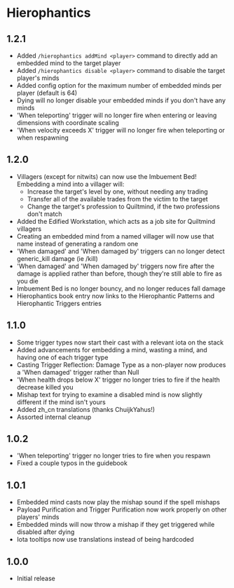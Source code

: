 # Hierophantics

## 1.2.1
- Added `/hierophantics addMind <player>` command to directly add an embedded mind to the target player
- Added `/hierophantics disable <player>` command to disable the target player's minds
- Added config option for the maximum number of embedded minds per player (default is 64)
- Dying will no longer disable your embedded minds if you don't have any minds
- 'When teleporting' trigger will no longer fire when entering or leaving dimensions with coordinate scaling
- 'When velocity exceeds X' trigger will no longer fire when teleporting or when respawning

## 1.2.0
- Villagers (except for nitwits) can now use the Imbuement Bed! Embedding a mind into a villager will:
  - Increase the target's level by one, without needing any trading
  - Transfer all of the available trades from the victim to the target
  - Change the target's profession to Quiltmind, if the two professions don't match
- Added the Edified Workstation, which acts as a job site for Quiltmind villagers
- Creating an embedded mind from a named villager will now use that name instead of generating a random one
- 'When damaged' and 'When damaged by' triggers can no longer detect generic_kill damage (ie /kill)
- 'When damaged' and 'When damaged by' triggers now fire after the damage is applied rather than before, though they're still able to fire as you die
- Imbuement Bed is no longer bouncy, and no longer reduces fall damage
- Hierophantics book entry now links to the Hierophantic Patterns and Hierophantic Triggers entries

## 1.1.0
- Some trigger types now start their cast with a relevant iota on the stack
- Added advancements for embedding a mind, wasting a mind, and having one of each trigger type
- Casting Trigger Reflection: Damage Type as a non-player now produces a 'When damaged' trigger rather than Null
- 'When health drops below X' trigger no longer tries to fire if the health decrease killed you
- Mishap text for trying to examine a disabled mind is now slightly different if the mind isn't yours
- Added zh_cn translations (thanks ChuijkYahus!)
- Assorted internal cleanup

## 1.0.2
- 'When teleporting' trigger no longer tries to fire when you respawn
- Fixed a couple typos in the guidebook

## 1.0.1
- Embedded mind casts now play the mishap sound if the spell mishaps
- Payload Purification and Trigger Purification now work properly on other players' minds
- Embedded minds will now throw a mishap if they get triggered while disabled after dying
- Iota tooltips now use translations instead of being hardcoded

## 1.0.0
- Initial release